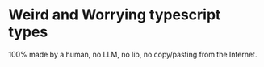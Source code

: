# Weird and Worrying typescript types

100% made by a human, no LLM, no lib, no copy/pasting from the Internet.